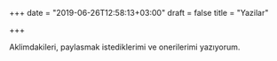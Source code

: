 +++
date = "2019-06-26T12:58:13+03:00"
draft = false
title = "Yazilar"

+++

Aklimdakileri, paylasmak istediklerimi ve onerilerimi yazıyorum.
